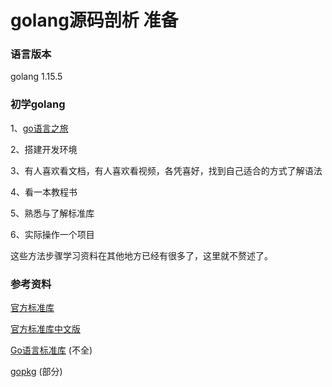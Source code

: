 # golang源码剖析 准备




### 语言版本
golang 1.15.5

### 初学golang
1、[go语言之旅](https://tour.golang.org)

2、搭建开发环境

3、有人喜欢看文档，有人喜欢看视频，各凭喜好，找到自己适合的方式了解语法

4、看一本教程书

5、熟悉与了解标准库

6、实际操作一个项目

这些方法步骤学习资料在其他地方已经有很多了，这里就不赘述了。

### 参考资料
[官方标准库](https://golang.org/pkg/)

[官方标准库中文版](https://studygolang.com/pkgdoc)

[Go语言标准库](https://books.studygolang.com/The-Golang-Standard-Library-by-Example/) (不全)

[gopkg](https://github.com/astaxie/gopkg) (部分)